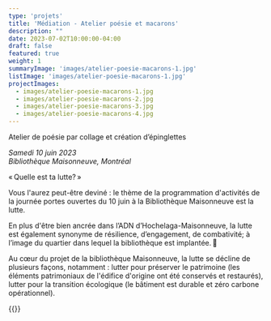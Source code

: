 ```yaml
---
type: 'projets'
title: 'Médiation - Atelier poésie et macarons'
description: ""
date: 2023-07-02T10:00:00-04:00
draft: false
featured: true
weight: 1
summaryImage: 'images/atelier-poesie-macarons-1.jpg'
listImage: 'images/atelier-poesie-macarons-1.jpg'
projectImages:
  - images/atelier-poesie-macarons-1.jpg
  - images/atelier-poesie-macarons-2.jpg
  - images/atelier-poesie-macarons-3.jpg
  - images/atelier-poesie-macarons-4.jpg
---
```


Atelier de poésie par collage et création d’épinglettes 

_Samedi 10 juin 2023  
Bibliothèque Maisonneuve, Montréal_

 « Quelle est ta lutte? » 

Vous l'aurez peut-être deviné : le thème de la programmation d'activités de la journée portes ouvertes du 10 juin à la Bibliothèque Maisonneuve est la lutte.  

En plus d'être bien ancrée dans l’ADN d’Hochelaga-Maisonneuve, la lutte est également synonyme de résilience, d’engagement, de combativité; à l’image du quartier dans lequel la bibliothèque est implantée. 💪 
 
Au cœur du projet de la bibliothèque Maisonneuve, la lutte se décline de plusieurs façons, notamment : lutter pour préserver le patrimoine (les éléments patrimoniaux de l'édifice d'origine ont été conservés et restaurés), lutter pour la transition écologique (le bâtiment est durable et zéro carbone opérationnel).  

{{<partnerlink src="images/logo_ville_MTL.jfif" href="https://montreal.ca/" alt="ville de Montréal">}}
